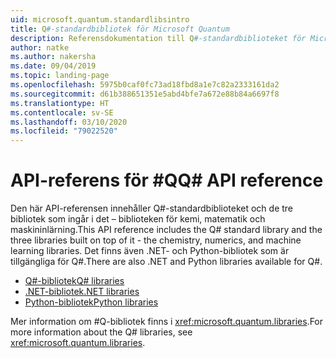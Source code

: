 ```yaml
---
uid: microsoft.quantum.standardlibsintro
title: Q#-standardbibliotek för Microsoft Quantum
description: Referensdokumentation till Q#-standardbiblioteket för Microsoft Quantum
author: natke
ms.author: nakersha
ms.date: 09/04/2019
ms.topic: landing-page
ms.openlocfilehash: 5975b0caf0fc73ad18fbd8a1e7c82a2333161da2
ms.sourcegitcommit: d61b388651351e5abd4bfe7a672e88b84a6697f8
ms.translationtype: HT
ms.contentlocale: sv-SE
ms.lasthandoff: 03/10/2020
ms.locfileid: "79022520"
---
```

# <a name="q-api-reference"></a><span data-ttu-id="7edfd-103">API-referens för #Q</span><span class="sxs-lookup"><span data-stu-id="7edfd-103">Q# API reference</span></span> #

<span data-ttu-id="7edfd-104">Den här API-referensen innehåller Q#-standardbiblioteket och de tre bibliotek som ingår i det – biblioteken för kemi, matematik och maskininlärning.</span><span class="sxs-lookup"><span data-stu-id="7edfd-104">This API reference includes the Q# standard library and the three libraries built on top of it - the chemistry, numerics, and machine learning libraries.</span></span> <span data-ttu-id="7edfd-105">Det finns även .NET- och Python-bibliotek som är tillgängliga för Q#.</span><span class="sxs-lookup"><span data-stu-id="7edfd-105">There are also .NET and Python libraries available for Q#.</span></span>

- [<span data-ttu-id="7edfd-106">Q#-bibliotek</span><span class="sxs-lookup"><span data-stu-id="7edfd-106">Q# libraries</span></span>](xref:microsoft.quantum.qsharplibintro)
- [<span data-ttu-id="7edfd-107">.NET-bibliotek</span><span class="sxs-lookup"><span data-stu-id="7edfd-107">.NET libraries</span></span>](xref:microsoft.quantum.dotnetlibsintro)
- [<span data-ttu-id="7edfd-108">Python-bibliotek</span><span class="sxs-lookup"><span data-stu-id="7edfd-108">Python libraries</span></span>](https://docs.microsoft.com/python/qsharp)

<span data-ttu-id="7edfd-109">Mer information om #Q-bibliotek finns i <xref:microsoft.quantum.libraries>.</span><span class="sxs-lookup"><span data-stu-id="7edfd-109">For more information about the Q# libraries, see <xref:microsoft.quantum.libraries>.</span></span>
